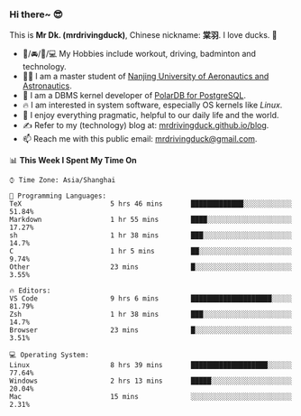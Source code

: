 ### Hi there~ 😎

This is **Mr Dk. (mrdrivingduck)**, Chinese nickname: **棠羽**. I love ducks. 🦆

- 💪/🚘/🏸/💻 My Hobbies include workout, driving, badminton and technology.
- 👨‍🎓 I am a master student of [Nanjing University of Aeronautics and Astronautics](https://en.wikipedia.org/wiki/Nanjing_University_of_Aeronautics_and_Astronautics).
- 🍊 I am a DBMS kernel developer of [PolarDB for PostgreSQL](https://github.com/ApsaraDB/PolarDB-for-PostgreSQL).
- 🔥 I am interested in system software, especially OS kernels like *Linux*.
- 🔧 I enjoy everything pragmatic, helpful to our daily life and the world.
- ✍ Refer to my (technology) blog at: [mrdrivingduck.github.io/blog](https://www.mrdrivingduck.cn/blog/#/).
- 📫 Reach me with this public email: [mrdrivingduck@gmail.com](mailto:mrdrivingduck@gmail.com).

<!--START_SECTION:waka-->
📊 **This Week I Spent My Time On** 

```text
⌚︎ Time Zone: Asia/Shanghai

💬 Programming Languages: 
TeX                      5 hrs 46 mins       █████████████░░░░░░░░░░░░   51.84% 
Markdown                 1 hr 55 mins        ████░░░░░░░░░░░░░░░░░░░░░   17.27% 
sh                       1 hr 38 mins        ███░░░░░░░░░░░░░░░░░░░░░░   14.7% 
C                        1 hr 5 mins         ██░░░░░░░░░░░░░░░░░░░░░░░   9.74% 
Other                    23 mins             █░░░░░░░░░░░░░░░░░░░░░░░░   3.55%

🔥 Editors: 
VS Code                  9 hrs 6 mins        ████████████████████░░░░░   81.79% 
Zsh                      1 hr 38 mins        ███░░░░░░░░░░░░░░░░░░░░░░   14.7% 
Browser                  23 mins             █░░░░░░░░░░░░░░░░░░░░░░░░   3.51%

💻 Operating System: 
Linux                    8 hrs 39 mins       ███████████████████░░░░░░   77.64% 
Windows                  2 hrs 13 mins       █████░░░░░░░░░░░░░░░░░░░░   20.04% 
Mac                      15 mins             ░░░░░░░░░░░░░░░░░░░░░░░░░   2.31%

```


<!--END_SECTION:waka-->

<!-- ![Mr Dk.'s GitHub Stats](https://github-readme-stats.vercel.app/api?username=mrdrivingduck&count_private&show_icons=true&theme=buefy) -->

<!-- ![Most Used Languages](https://github-readme-stats.vercel.app/api/top-langs/?username=mrdrivingduck&exclude_repo=mips32-CPU,snort-tcp-socket&theme=buefy&layout=compact&langs_count=10) -->


<!--
**mrdrivingduck/mrdrivingduck** is a ✨ _special_ ✨ repository because its `README.md` (this file) appears on your GitHub profile.

Here are some ideas to get you started:

- 🔭 I’m currently working on ...
- 🌱 I’m currently learning ...
- 👯 I’m looking to collaborate on ...
- 🤔 I’m looking for help with ...
- 💬 Ask me about ...
- 📫 How to reach me: ...
- 😄 Pronouns: ...
- ⚡ Fun fact: ...
-->
